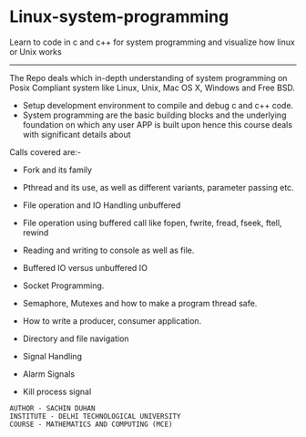 # Linux-system-programming
Learn to code in c and c++ for system programming and visualize how linux or Unix works

---

The Repo deals which in-depth understanding of system programming on Posix
Compliant system like Linux, Unix, Mac OS X, Windows and Free BSD.

- Setup development environment to compile and debug c and c++ code.
- System programming are the basic building blocks and the underlying foundation on which any user APP is built upon hence this course deals with significant details about

Calls covered are:-

- Fork and its family

- Pthread and its use, as well as different variants, parameter passing etc.

- File operation and IO Handling unbuffered

- File operation using buffered call like fopen, fwrite, fread, fseek, ftell, rewind

- Reading and writing to console as well as file.

- Buffered IO versus unbuffered IO

- Socket Programming.

- Semaphore, Mutexes and how to make a program thread safe.

- How to write a producer, consumer application.

- Directory and file navigation

- Signal Handling

- Alarm Signals

- Kill process signal

```
AUTHOR - SACHIN DUHAN
INSTITUTE - DELHI TECHNOLOGICAL UNIVERSITY
COURSE - MATHEMATICS AND COMPUTING (MCE)
```
